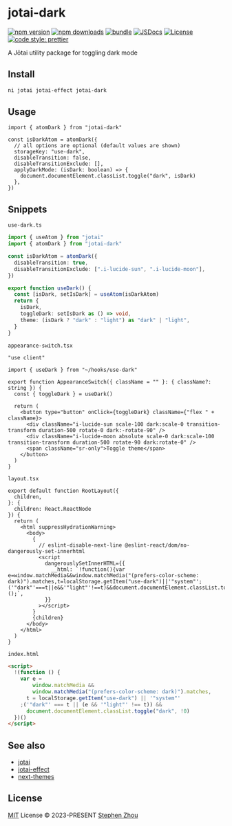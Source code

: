 # jotai-dark

[![npm version][npm-version-src]][npm-version-href]
[![npm downloads][npm-downloads-src]][npm-downloads-href]
[![bundle][bundle-src]][bundle-href]
[![JSDocs][jsdocs-src]][jsdocs-href]
[![License][license-src]][license-href]
[![code style: prettier][code-style-src]][code-style-href]

A Jōtai utility package for toggling dark mode

## Install

```bash
ni jotai jotai-effect jotai-dark
```

## Usage

```tsx
import { atomDark } from "jotai-dark"

const isDarkAtom = atomDark({
  // all options are optional (default values are shown)
  storageKey: "use-dark",
  disableTransition: false,
  disableTransitionExclude: [],
  applyDarkMode: (isDark: boolean) => {
    document.documentElement.classList.toggle("dark", isDark)
  },
})
```

## Snippets

`use-dark.ts`

```ts
import { useAtom } from "jotai"
import { atomDark } from "jotai-dark"

const isDarkAtom = atomDark({
  disableTransition: true,
  disableTransitionExclude: [".i-lucide-sun", ".i-lucide-moon"],
})

export function useDark() {
  const [isDark, setIsDark] = useAtom(isDarkAtom)
  return {
    isDark,
    toggleDark: setIsDark as () => void,
    theme: (isDark ? "dark" : "light") as "dark" | "light",
  }
}
```

`appearance-switch.tsx`

```tsx
"use client"

import { useDark } from "~/hooks/use-dark"

export function AppearanceSwitch({ className = "" }: { className?: string }) {
  const { toggleDark } = useDark()

  return (
    <button type="button" onClick={toggleDark} className={"flex " + className}>
      <div className="i-lucide-sun scale-100 dark:scale-0 transition-transform duration-500 rotate-0 dark:-rotate-90" />
      <div className="i-lucide-moon absolute scale-0 dark:scale-100 transition-transform duration-500 rotate-90 dark:rotate-0" />
      <span className="sr-only">Toggle theme</span>
    </button>
  )
}
```

`layout.tsx`

```tsx
export default function RootLayout({
  children,
}: {
  children: React.ReactNode
}) {
  return (
    <html suppressHydrationWarning>
      <body>
        {
          // eslint-disable-next-line @eslint-react/dom/no-dangerously-set-innerhtml
          <script
            dangerouslySetInnerHTML={{
              __html: `!function(){var e=window.matchMedia&&window.matchMedia("(prefers-color-scheme: dark)").matches,t=localStorage.getItem("use-dark")||'"system"';('"dark"'===t||e&&'"light"'!==t)&&document.documentElement.classList.toggle("dark",!0)}();`,
            }}
          ></script>
        }
        {children}
      </body>
    </html>
  )
}
```

`index.html`

```html
<script>
  !(function () {
    var e =
        window.matchMedia &&
        window.matchMedia("(prefers-color-scheme: dark)").matches,
      t = localStorage.getItem("use-dark") || '"system"'
    ;('"dark"' === t || (e && '"light"' !== t)) &&
      document.documentElement.classList.toggle("dark", !0)
  })()
</script>
```

## See also

- [jotai](https://github.com/pmndrs/jotai)
- [jotai-effect](https://github.com/jotaijs/jotai-effect)
- [next-themes](https://github.com/pacocoursey/next-themes)

## License

[MIT](./LICENSE) License © 2023-PRESENT [Stephen Zhou](https://github.com/hyoban)

<!-- Badges -->

[code-style-src]: https://img.shields.io/badge/code_style-prettier-ff69b4.svg?style=flat
[code-style-href]: https://github.com/prettier/prettier
[npm-version-src]: https://img.shields.io/npm/v/jotai-dark?style=flat&colorA=080f12&colorB=1fa669
[npm-version-href]: https://npmjs.com/package/jotai-dark
[npm-downloads-src]: https://img.shields.io/npm/dm/jotai-dark?style=flat&colorA=080f12&colorB=1fa669
[npm-downloads-href]: https://npmjs.com/package/jotai-dark
[bundle-src]: https://img.shields.io/bundlephobia/minzip/jotai-dark?style=flat&colorA=080f12&colorB=1fa669&label=minzip
[bundle-href]: https://bundlephobia.com/result?p=jotai-dark
[license-src]: https://img.shields.io/github/license/hyoban/jotai-dark.svg?style=flat&colorA=080f12&colorB=1fa669
[license-href]: https://github.com/hyoban/jotai-dark/blob/main/LICENSE
[jsdocs-src]: https://img.shields.io/badge/jsdocs-reference-080f12?style=flat&colorA=080f12&colorB=1fa669
[jsdocs-href]: https://www.jsdocs.io/package/jotai-dark
